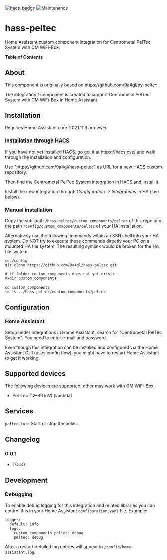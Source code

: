 [![hacs_badge](https://img.shields.io/badge/HACS-Default-orange.svg)](https://github.com/custom-components/hacs)
![Maintenance](https://img.shields.io/maintenance/yes/2021.svg)

# hass-peltec

Home Assistant custom component integration for Centrometal PelTec System with CM WiFi-Box.

<!-- START doctoc generated TOC please keep comment here to allow auto update -->
<!-- DON'T EDIT THIS SECTION, INSTEAD RE-RUN doctoc TO UPDATE -->
**Table of Contents**
<!-- END doctoc generated TOC please keep comment here to allow auto update -->

## About

This component is originally based on
https://github.com/9a4gl/py-peltec

The integration / component is created to support Centrometal PelTec System with CM WiFi-Box in Home Assistant.

## Installation

Requires Home Assistant core-2021.11.3 or newer.

### Installation through HACS

If you have not yet installed HACS, go get it at https://hacs.xyz/ and walk through the installation and configuration.

Use "https://github.com/9a4gl/hass-peltec" as URL for a new HACS custom repository.

Then find the Centrometal PelTec System integration in HACS and install it.

Install the new integration through *Configuration -> Integrations* in HA (see below).

### Manual installation

Copy the sub-path `/hass-peltec/custom_components/peltec` of this repo into the path `/config/custom_components/peltec` of your HA installation.

Alternatively use the following commands within an SSH shell into your HA system.
Do NOT try to execute these commands directly your PC on a mounted HA file system. The resulting symlink would be broken for the HA file system.
```
cd /config
git clone https://github.com/9a4gl/hass-peltec.git

# if folder custom_components does not yet exist:
mkdir custom_components

cd custom_components
ln -s ../hass-peltec/custom_components/peltec
```

## Configuration

### Home Assistant

Setup under Integrations in Home Assistant, search for "Centrometal PelTec System". You need to enter e-mail and password.

Even though this integration can be installed and configured via the Home Assistant GUI (uses config flow), you might have to restart Home Assistant to get it working.

## Supported devices

The following devices are supported, other may work with CM WiFi-Box.

* Pel-Tec (12–96 kW) (lambda)

## Services

`paltec.turn`
Start or stop the bolier..

## Changelog

### 0.0.1
- TODO

## Development

### Debugging

To enable debug logging for this integration and related libraries you
can control this in your Home Assistant `configuration.yaml`
file. Example:

```
logger:
  default: info
  logs:
    custom_components.peltec: debug
    peltec: debug
```

After a restart detailed log entries will appear in `/config/home-assistant.log`.
